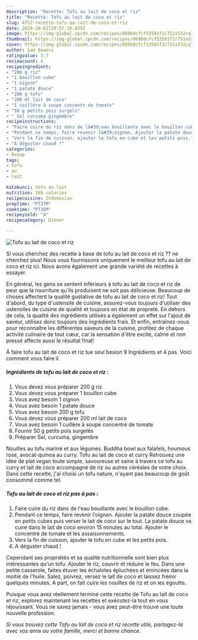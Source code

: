 ```yaml
---
description: "Recette: Tofu au lait de coco et riz"
title: "Recette: Tofu au lait de coco et riz"
slug: 4752-recette-tofu-au-lait-de-coco-et-riz
date: 2020-10-01T20:57:30.839Z
image: https://img-global.cpcdn.com/recipes/069b0cfcf53581f3/751x532cq70/tofu-au-lait-de-coco-et-riz-photo-principale-de-la-recette.jpg
thumbnail: https://img-global.cpcdn.com/recipes/069b0cfcf53581f3/751x532cq70/tofu-au-lait-de-coco-et-riz-photo-principale-de-la-recette.jpg
cover: https://img-global.cpcdn.com/recipes/069b0cfcf53581f3/751x532cq70/tofu-au-lait-de-coco-et-riz-photo-principale-de-la-recette.jpg
author: Sam Bowers
ratingvalue: 3.7
reviewcount: 4
recipeingredient:
- "200 g riz"
- "1 bouillon cube"
- "1 oignon"
- "1 patate douce"
- "200 g tofu"
- "200 ml lait de coco"
- "1 cuillère à soupe concentr de tomate"
- "50 g petits pois surgels"
- " Sel curcuma gingembre"
recipeinstructions:
- "Faire cuire du riz dans de l&#39;eau bouillante avec le bouillon cube."
- "Pendant ce temps, faire revenir l&#39;oignon. Ajouter la patate douce coupée en petits cubes puis verser le lait de coco sur le tout. La patate douce va cuire dans le lait de coco environ 15 minutes au total. Ajouter le concentré de tomate et les assaisonnements."
- "Vers la fin de cuisson, ajouter le tofu en cube et les petits pois."
- "A déguster chaud !"
categories:
- Resep
tags:
- tofu
- au
- lait

katakunci: tofu au lait 
nutrition: 265 calories
recipecuisine: Indonesian
preptime: "PT37M"
cooktime: "PT36M"
recipeyield: "4"
recipecategory: Dinner

---
```



![Tofu au lait de coco et riz](https://img-global.cpcdn.com/recipes/069b0cfcf53581f3/751x532cq70/tofu-au-lait-de-coco-et-riz-photo-principale-de-la-recette.jpg)

Si vous cherchez des recette à base de tofu au lait de coco et riz ?? ne cherchez plus! Nous vous fournissons uniquement le meilleur tofu au lait de coco et riz ici. Nous avons également une grande variété de recettes à essayer.

En général, les gens se sentent inférieurs à tofu au lait de coco et riz de peur que la nourriture qu'ils produisent ne soit pas délicieuse. Beaucoup de choses affectent la qualité gustative de tofu au lait de coco et riz! Tout d'abord, du type d'ustensile de cuisine, assurez-vous toujours d'utiliser des ustensiles de cuisine de qualité et toujours en état de propreté. En dehors de cela, la qualité des ingrédients utilisés a également un effet sur l'ajout de saveur, utilisez donc toujours des ingrédients frais. Et enfin, entraînez-vous pour reconnaître les différentes saveurs de la cuisine, profitez de chaque activité culinaire de tout cœur, car la sensation d'être excité, calme et non pressé affecte aussi le résultat final!

<!--inarticleads1-->

À faire tofu au lait de coco et riz tue seul besion 9 Ingrédients et 4 pas. Voici comment vous faire il.

##### Ingrédients de tofu au lait de coco et riz :

1. Vous devez vous préparer 200 g riz
1. Vous devez vous préparer 1 bouillon cube
1. Vous avez besoin 1 oignon
1. Vous avez besoin 1 patate douce
1. Vous avez besoin 200 g tofu
1. Vous devez vous préparer 200 ml lait de coco
1. Vous avez besoin 1 cuillère à soupe concentré de tomate
1. Fournir 50 g petits pois surgelés
1. Préparer  Sel, curcuma, gingembre


Nouilles au tofu mariné et aux légumes. Buddha bowl aux falafels, houmous rose, avocat-quinoa au curry. Tofu au lait de coco et curry Retrouvez une idée de plat vegan toute simple, savoureuse et saine à travers ce tofu au curry et lait de coco accompagné de riz ou autres céréales de votre choix. Dans cette recette, j&#39;ai choisi un tofu nature, n&#39;ayant pas beaucoup de goût consommé comme tel. 

<!--inarticleads2-->

##### Tofu au lait de coco et riz pas à pas :

1. Faire cuire du riz dans de l&#39;eau bouillante avec le bouillon cube.
1. Pendant ce temps, faire revenir l&#39;oignon. Ajouter la patate douce coupée en petits cubes puis verser le lait de coco sur le tout. La patate douce va cuire dans le lait de coco environ 15 minutes au total. Ajouter le concentré de tomate et les assaisonnements.
1. Vers la fin de cuisson, ajouter le tofu en cube et les petits pois.
1. A déguster chaud !


Cependant ses propriétés et sa qualité nutritionnelle sont bien plus intéressantes qu&#39;un tofu. Ajouter le riz, couvrir et réduire le feu. Dans une petite casserole, faites étuver les échalotes épluchées et émincées dans la moitié de l&#39;huile. Salez, poivrez, versez le lait de coco et laissez frémir quelques minutes. A part, on fait cuire les nouilles de riz et on les égoutte. 

<!--inarticleads1-->

<p>
Puisque vous avez réellement terminé cette recette de Tofu au lait de coco et riz, explorez maintenant les recettes et exécutez-la tout en vous réjouissant. Vous ne savez jamais - vous avez peut-être trouvé une toute nouvelle profession.
</p>

<p>
<i>Si vous trouvez cette Tofu au lait de coco et riz recette utile, partagez-la avec vos amis ou votre famille, merci et bonne chance.</i>
</p>
